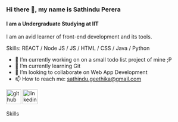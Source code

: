 ### Hi there 👋, my name is Sathindu Perera
#### I am a Undergraduate Studying at IIT 
I am an avid learner of front-end development and its tools.

Skills: REACT / Node JS / JS / HTML / CSS / Java / Python 

- 🔭 I’m currently working on on a small todo list project of mine ;P 
- 🌱 I’m currently learning Git 
- 👯 I’m looking to collaborate on Web App Development  
- 📫 How to reach me: sathindu.geethika@gmail.com 


[<img src='https://cdn.jsdelivr.net/npm/simple-icons@3.0.1/icons/github.svg' alt='github' height='40'>](https://github.com/SathinduPerera)  [<img src='https://cdn.jsdelivr.net/npm/simple-icons@3.0.1/icons/linkedin.svg' alt='linkedin' height='40'>](https://www.linkedin.com/in/sathindu-perera-ba9701251/)  

<ruler/>

Skills






